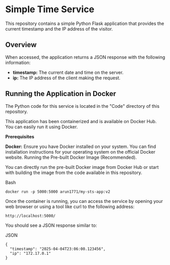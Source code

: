 # Simple Time Service

This repository contains a simple Python Flask application that provides the current timestamp and the IP address of the visitor.

## Overview

When accessed, the application returns a JSON response with the following information:

* **timestamp:** The current date and time on the server.
* **ip:** The IP address of the client making the request.

## Running the Application in Docker

The Python code for this service is located in the "Code" directory of this repository.

This application has been containerized and is available on Docker Hub. You can easily run it using Docker.

**Prerequisites**

**Docker:** Ensure you have Docker installed on your system. You can find installation instructions for your operating system on the official Docker website.
Running the Pre-built Docker Image (Recommended).

You can directly run the pre-built Docker image from Docker Hub or start with building the image from the code available in this repository.

Bash

```
docker run -p 5000:5000 arun1771/my-sts-app:v2
```

Once the container is running, you can access the service by opening your web browser or using a tool like curl to the following address:

```
http://localhost:5000/
```
You should see a JSON response similar to:

JSON

```
{
  "timestamp": "2025-04-04T23:06:00.123456",
  "ip": "172.17.0.1"
}
```

